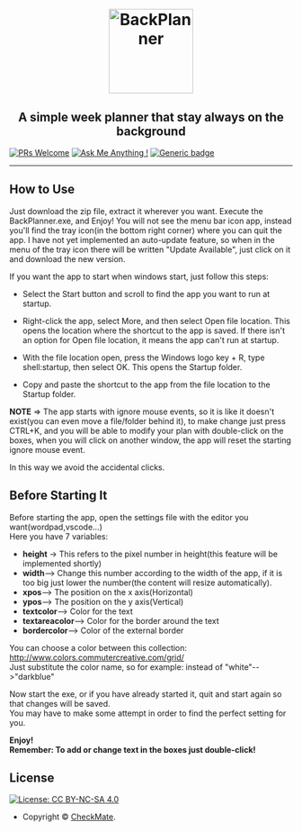 <h1 align="center">
  <br>
  <a><img width="150" height="150" src="https://upload.wikimedia.org/wikipedia/commons/thumb/c/ca/Calendar_icon_2.svg/989px-Calendar_icon_2.svg.png" alt="BackPlanner"></a>
</h1>

<h2 align="center">A simple week planner that stay always on the background</h2>

  [![PRs Welcome](https://img.shields.io/badge/PRs-welcome-brightgreen.svg?style=flat-square)](http://makeapullrequest.com)
  [![Ask Me Anything !](https://img.shields.io/badge/Ask%20me-anything-1abc9c.svg)](https://github.com/ch-ckmate) 
  [![Generic badge](https://img.shields.io/badge/cp-Electron-green.svg)](https://shields.io/)


      
---
      
## How to Use

Just download the zip file, extract it wherever you want. Execute the BackPlanner.exe, and Enjoy!
You will not see the menu bar icon app, instead you'll find the tray icon(in the bottom right corner) where you can quit the app.
I have not yet implemented an auto-update feature, so when in the menu of the tray icon there will be written "Update Available", just click on it and download the new version.


If you want the app to start when windows start, just follow this steps:

* Select the Start  button and scroll to find the app you want to run at startup.

* Right-click the app, select More, and then select Open file location. This opens the location where the shortcut to the app is saved. If there isn't an option for Open file location, it means the app can't run at startup.

* With the file location open, press the Windows logo key  + R, type shell:startup, then select OK. This opens the Startup folder.

* Copy and paste the shortcut to the app from the file location to the Startup folder.  

**NOTE** => The app starts with ignore mouse events, so it is like it doesn't exist(you can even move a file/folder behind it), to make change just press CTRL+K, and you will be able to modify your plan with double-click on the boxes, when you will click on another window, the app will reset the starting ignore mouse event.

In this way we avoid the accidental clicks.

## Before Starting It

Before starting the app, open the settings file with the editor you want(wordpad,vscode...)  
Here you have 7 variables:  

* **height** →  This refers to the pixel number in height(this feature will be implemented shortly)  
* **width**--> Change this number according to the width of the app, if it is too big just lower the number(the content will resize automatically).  
* **xpos**--> The position on the x axis(Horizontal)  
* **ypos**--> The position on the y axis(Vertical)  
* **textcolor**--> Color for the text  
* **textareacolor**--> Color for the border around the text  
* **bordercolor**--> Color of the external border  


You can choose a color between this collection:  http://www.colors.commutercreative.com/grid/  
Just substitute the color name, so for example: instead of "white"-->"darkblue"

Now start the exe, or if you have already started it, quit and start again so that changes will be saved.  
You may have to make some attempt in order to find the perfect setting for you.  

**Enjoy!**  
**Remember: To add or change text in the boxes just double-click!**  
      
      
      
## License

[![License: CC BY-NC-SA 4.0](https://img.shields.io/badge/License-CC%20BY--NC--SA%204.0-orange.svg?style=flat-square)](https://creativecommons.org/licenses/by-nc-sa/4.0/)

- Copyright © [CheckMate](https://github.com/ch-ckmate).
